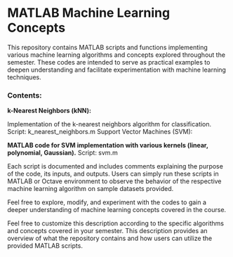 <h1>MATLAB Machine Learning Concepts</h1>
This repository contains MATLAB scripts and functions implementing various machine learning algorithms and concepts explored throughout the semester. These codes are intended to serve as practical examples to deepen understanding and facilitate experimentation with machine learning techniques.

<h3>Contents:</h3>

<b>k-Nearest Neighbors (kNN):</b>

Implementation of the k-nearest neighbors algorithm for classification.
Script: k_nearest_neighbors.m
Support Vector Machines (SVM):

<b>MATLAB code for SVM implementation with various kernels (linear, polynomial, Gaussian).</b>
Script: svm.m


Each script is documented and includes comments explaining the purpose of the code, its inputs, and outputs. Users can simply run these scripts in MATLAB or Octave environment to observe the behavior of the respective machine learning algorithm on sample datasets provided.

Feel free to explore, modify, and experiment with the codes to gain a deeper understanding of machine learning concepts covered in the course.

Feel free to customize this description according to the specific algorithms and concepts covered in your semester. This description provides an overview of what the repository contains and how users can utilize the provided MATLAB scripts.

